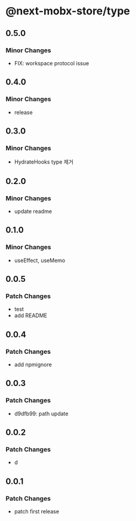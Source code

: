# @next-mobx-store/type

## 0.5.0

### Minor Changes

- FIX: workspace protocol issue

## 0.4.0

### Minor Changes

- release

## 0.3.0

### Minor Changes

- HydrateHooks type 제거

## 0.2.0

### Minor Changes

- update readme

## 0.1.0

### Minor Changes

- useEffect, useMemo

## 0.0.5

### Patch Changes

- test
- add README

## 0.0.4

### Patch Changes

- add npmignore

## 0.0.3

### Patch Changes

- d9dfb99: path update

## 0.0.2

### Patch Changes

- d

## 0.0.1

### Patch Changes

- patch first release
